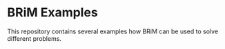 # BRiM Examples
This repository contains several examples how BRiM can be used to solve different
problems.
